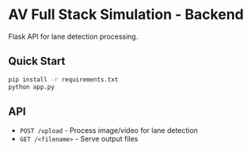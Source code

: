 # AV Full Stack Simulation - Backend

Flask API for lane detection processing.

## Quick Start

```bash
pip install -r requirements.txt
python app.py
```

## API

- `POST /upload` - Process image/video for lane detection
- `GET /<filename>` - Serve output files

